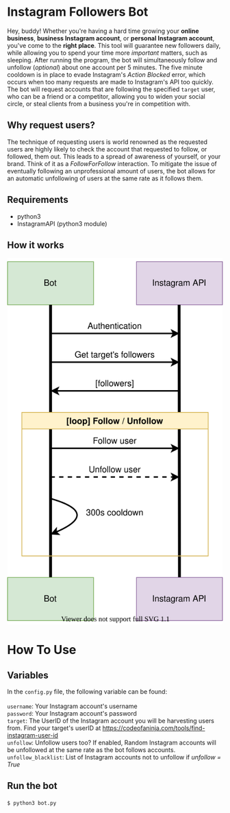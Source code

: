 # Instagram Followers Bot

Hey, buddy! Whether you're having a hard time growing your **online business**, **business Instagram account**, or **personal Instagram account**, you've come to the **right place**. This tool will guarantee new followers daily, while allowing you to spend your time more *important* matters, such as sleeping. After running the program, the bot will simultaneously follow and unfollow (*optional*) about one account per 5 minutes. The five minute cooldown is in place to evade Instagram's *Action Blocked* error, which occurs when too many requests are made to Instagram's API too quickly.<br/>
The bot will request accounts that are following the specified ```target``` user, who can be a friend or a competitor, allowing you to widen your social circle, or steal clients from a business you're in competition with.

## Why request users?
The technique of requesting users is world renowned as the requested users are highly likely to check the account that requested to follow, or followed, them out. This leads to a spread of awareness of yourself, or your brand. Think of it as a *FollowForFollow* interaction. To mitigate the issue of eventually following an unprofessional amount of users, the bot allows for an automatic unfollowing of users at the same rate as it follows them.

## Requirements
- python3
- InstagramAPI (python3 module)

## How it works
![Software Flowchart](./flowchart.svg)

# How To Use

## Variables
In the ```config.py``` file, the following variable can be found:<br/><br/>
```username```: Your Instagram account's username<br/>
```password```: Your Instagram account's password<br/>
```target```: The UserID of the Instagram account you will be harvesting users from. Find your target's userID at https://codeofaninja.com/tools/find-instagram-user-id<br/>
```unfollow```: Unfollow users too? If enabled, Random Instagram accounts will be unfollowed at the same rate as the bot follows accounts.<br/>
```unfollow_blacklist```: List of Instagram accounts not to unfollow if *unfollow = True*

## Run the bot
```$ python3 bot.py```
